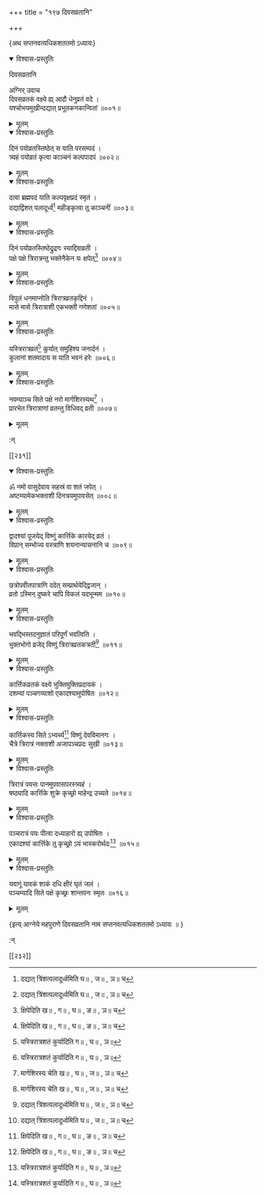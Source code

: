 +++
title = "१९७ दिवसव्रतानि"

+++

\{अथ सप्तनवत्यधिकशततमो ऽध्यायः\}


<details open><summary>विश्वास-प्रस्तुतिः</summary>

दिवसव्रतानि  
    
अग्निर् उवाच  
दिवसव्रतकं वक्ष्ये ह्य् आदौ धेनुव्रतं वदे ।  
यश्चोभयमुखीन्दद्यात् प्रभूतकनकान्वितां ॥००१॥
</details>

<details><summary>मूलम्</summary>

दिवसव्रतानि  
    
अग्निर् उवाच  
दिवसव्रतकं वक्ष्ये ह्य् आदौ धेनुव्रतं वदे ।  
यश्चोभयमुखीन्दद्यात् प्रभूतकनकान्वितां ॥००१॥
</details>  

<details open><summary>विश्वास-प्रस्तुतिः</summary>

दिनं पयोव्रतस्तिष्ठेत् स याति परसम्पदं ।  
त्र्यहं पयोव्रतं कृत्वा काञ्चनं कल्पपादपं   ॥००२॥
</details>

<details><summary>मूलम्</summary>

दिनं पयोव्रतस्तिष्ठेत् स याति परसम्पदं ।  
त्र्यहं पयोव्रतं कृत्वा काञ्चनं कल्पपादपं   ॥००२॥
</details>  

<details open><summary>विश्वास-प्रस्तुतिः</summary>

दत्वा ब्रह्मपदं याति कल्पवृक्षप्रदं स्मृतं   ।  
दद्याद्विंशत् पलादूर्ध्वं[^१] महीङ्कृत्वा तु काञ्चनीं   ॥००३॥
</details>

<details><summary>मूलम्</summary>

दत्वा ब्रह्मपदं याति कल्पवृक्षप्रदं स्मृतं   ।  
दद्याद्विंशत् पलादूर्ध्वं[^१] महीङ्कृत्वा तु काञ्चनीं   ॥००३॥
</details>  

<details open><summary>विश्वास-प्रस्तुतिः</summary>

दिनं पयोव्रतस्तिष्ठेद्रुद्रगः स्याद्दिवाव्रती ।  
पक्षे पक्षे त्रिरात्रन्तु भक्तेनैकेन यः क्षपेत्[^२]   ॥००४॥
</details>

<details><summary>मूलम्</summary>

दिनं पयोव्रतस्तिष्ठेद्रुद्रगः स्याद्दिवाव्रती ।  
पक्षे पक्षे त्रिरात्रन्तु भक्तेनैकेन यः क्षपेत्[^२]   ॥००४॥
</details>  

<details open><summary>विश्वास-प्रस्तुतिः</summary>

विपुलं धनमाप्नोति त्रिरात्रव्रतकृद्दिनं ।  
मासे मासे त्रिरात्राशी एकभक्ती गणेशतां ॥००५॥
</details>

<details><summary>मूलम्</summary>

विपुलं धनमाप्नोति त्रिरात्रव्रतकृद्दिनं ।  
मासे मासे त्रिरात्राशी एकभक्ती गणेशतां ॥००५॥
</details>  

<details open><summary>विश्वास-प्रस्तुतिः</summary>

यस्त्रिरात्रव्रतं[^३] कुर्यात् समुहिश्य जनार्दनं ।  
कुलानां शतमादाय स याति भवनं हरेः ॥००६॥
</details>

<details><summary>मूलम्</summary>

यस्त्रिरात्रव्रतं[^३] कुर्यात् समुहिश्य जनार्दनं ।  
कुलानां शतमादाय स याति भवनं हरेः ॥००६॥
</details>  

<details open><summary>विश्वास-प्रस्तुतिः</summary>

नवम्याञ्च सिते पक्षे नरो मार्गशिरस्यथ[^४] ।  
प्रारभेत त्रिरात्राणां व्रतन्तु विधिवद् व्रती ॥००७॥
</details>

<details><summary>मूलम्</summary>

नवम्याञ्च सिते पक्षे नरो मार्गशिरस्यथ[^४] ।  
प्रारभेत त्रिरात्राणां व्रतन्तु विधिवद् व्रती ॥००७॥
</details>  
    
:न्  
    
[^१]: दद्यात् त्रिंशत्पलादूर्ध्वमिति घ॥ , ज॥ , ञ॥ च  
    
[^२]: क्षिपेदिति ख॥ , ग॥ , घ॥ , ङ॥ , ञ॥ च  
    
[^३]: यस्त्रिरात्रशतं कुर्यादिति ग॥ , घ॥ , ञ॥  
    
[^४]: मार्गशिरस्य चेति ख॥ , घ॥ , ज॥ , ञ॥ च  

[[२३१]]
    

<details open><summary>विश्वास-प्रस्तुतिः</summary>

ॐ नमो वासुदेवाय सहस्रं वा शतं जपेत् ।  
अष्टम्यामेकभक्ताशी दिनत्रयमुपावसेत् ॥००८॥
</details>

<details><summary>मूलम्</summary>

ॐ नमो वासुदेवाय सहस्रं वा शतं जपेत् ।  
अष्टम्यामेकभक्ताशी दिनत्रयमुपावसेत् ॥००८॥
</details>  

<details open><summary>विश्वास-प्रस्तुतिः</summary>

द्वादश्यां पूजयेद् विष्णुं कार्त्तिके कारयेद् व्रतं   ।  
विप्रान् सम्भोज्य वस्त्राणि शयनान्यासनानि च ॥००९॥
</details>

<details><summary>मूलम्</summary>

द्वादश्यां पूजयेद् विष्णुं कार्त्तिके कारयेद् व्रतं   ।  
विप्रान् सम्भोज्य वस्त्राणि शयनान्यासनानि च ॥००९॥
</details>  

<details open><summary>विश्वास-प्रस्तुतिः</summary>

छत्रोपवीतपात्राणि ददेत् सम्प्रार्थयेद्द्विजान् ।  
व्रतो ऽस्मिन् दुष्करे चापि विकलं यदभून्मम ॥०१०॥
</details>

<details><summary>मूलम्</summary>

छत्रोपवीतपात्राणि ददेत् सम्प्रार्थयेद्द्विजान् ।  
व्रतो ऽस्मिन् दुष्करे चापि विकलं यदभून्मम ॥०१०॥
</details>  

<details open><summary>विश्वास-प्रस्तुतिः</summary>

भवद्भिस्तदनुज्ञातं परिपूर्णं भवत्विति ।  
भुक्तभोगो व्रजेद् विष्णुं त्रिरात्रव्रतकत्रती[^१] ॥०११॥
</details>

<details><summary>मूलम्</summary>

भवद्भिस्तदनुज्ञातं परिपूर्णं भवत्विति ।  
भुक्तभोगो व्रजेद् विष्णुं त्रिरात्रव्रतकत्रती[^१] ॥०११॥
</details>  

<details open><summary>विश्वास-प्रस्तुतिः</summary>

कार्त्तिकव्रतकं वक्ष्ये भुक्तिमुक्तिप्रदायकं ।  
दशम्यां पञ्चगव्याशो एकादश्यामुपोषितः   ॥०१२॥
</details>

<details><summary>मूलम्</summary>

कार्त्तिकव्रतकं वक्ष्ये भुक्तिमुक्तिप्रदायकं ।  
दशम्यां पञ्चगव्याशो एकादश्यामुपोषितः   ॥०१२॥
</details>  

<details open><summary>विश्वास-प्रस्तुतिः</summary>

कार्त्तिकस्य सिते ऽभ्यर्च्य[^२] विष्णुं देवविमानगः   ।  
चैत्रे त्रिरात्रं नक्ताशी अजापञ्चप्रदः सुखी ॥०१३॥
</details>

<details><summary>मूलम्</summary>

कार्त्तिकस्य सिते ऽभ्यर्च्य[^२] विष्णुं देवविमानगः   ।  
चैत्रे त्रिरात्रं नक्ताशी अजापञ्चप्रदः सुखी ॥०१३॥
</details>  

<details open><summary>विश्वास-प्रस्तुतिः</summary>

त्रिरात्रं पयसः पानमुपवासपरस्त्र्यहं ।  
षष्ठ्यादि कार्त्तिके शुक्रे कृच्छ्रो माहेन्द्र उच्यते   ॥०१४॥
</details>

<details><summary>मूलम्</summary>

त्रिरात्रं पयसः पानमुपवासपरस्त्र्यहं ।  
षष्ठ्यादि कार्त्तिके शुक्रे कृच्छ्रो माहेन्द्र उच्यते   ॥०१४॥
</details>  

<details open><summary>विश्वास-प्रस्तुतिः</summary>

पञ्चरात्रं पयः पीत्वा दध्याहारो ह्य् उपोषितः   ।  
एकादश्यां कार्त्तिके तु कृच्छ्रो ऽयं भास्करोर्थदः[^३]   ॥०१५॥
</details>

<details><summary>मूलम्</summary>

पञ्चरात्रं पयः पीत्वा दध्याहारो ह्य् उपोषितः   ।  
एकादश्यां कार्त्तिके तु कृच्छ्रो ऽयं भास्करोर्थदः[^३]   ॥०१५॥
</details>  

<details open><summary>विश्वास-प्रस्तुतिः</summary>

यवागूं यावकं शाकं दधि क्षीरं घृतं जलं   ।  
पञ्चम्यादि सिते पक्षे कृच्छ्रः शान्तपनः स्मृतः   ॥०१६॥
</details>

<details><summary>मूलम्</summary>

यवागूं यावकं शाकं दधि क्षीरं घृतं जलं   ।  
पञ्चम्यादि सिते पक्षे कृच्छ्रः शान्तपनः स्मृतः   ॥०१६॥
</details>  
    
\{इत्य् आग्नेये महपुराणे दिवसव्रतानि नाम सप्तनवत्यधिकशततमो ऽध्यायः ॥  }
    
:न्  
    
[^१]: त्रिरात्रशतकव्रतो इति ख॥ , घ॥ , ञ॥ च । त्रिरात्रशतककृद् व्रतो इति  
ङ॥  
    
[^२]: कार्त्तिकस्य सिते प्रार्च्य इति ख॥ , ग॥ , घ॥ , ङ॥ , छ॥ , ज॥ , ञ॥ च  
    
[^३]: भास्करो ऽन्नद इति ख॥ , ग॥ , घ॥ , ज॥ , ञ॥ च  

[[२३२]]
    